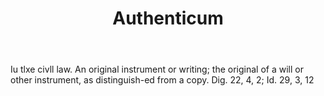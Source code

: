 ---
title: Authenticum
letter: A
permalink: "/definitions/authenticum.html"
body: Iu tlxe civll law. An original instrument or writing; the original of a will
  or other instrument, as distinguish-ed from a copy. Dig. 22, 4, 2; Id. 29, 3, 12
published_at: '2018-07-07'
source: Black's Law Dictionary
layout: post
---